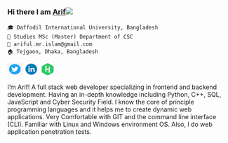 ### Hi there I am [Arif](https://github.com/arifulmrislam)<img src="https://raw.githubusercontent.com/MartinHeinz/MartinHeinz/master/wave.gif" width="30px">


`🎓 Daffodil International University, Bangladesh`<br/>
`🏫 Studies MSc (Master) Department of CSC`<br/>
`📧 ariful.mr.islam@gmail.com`<br/>
`🏠 Tejgaon, Dhaka, Bangladesh`<br/>

<a href="https://twitter.com/arifulislam301" target="_blank">
    <img src="img/twitter.png" width="34" height="30" alt="Twitter"/></a> 

<a href="https://www.linkedin.com/in/ariful-islam-arif-2987b51a3/" target="_blank">
    <img src="img/in.png" width="33" height="30" alt="Linkedin"/></a> 

<!-- <a href="https://facebook.com/needyaminofficial" target="_blank">
	<img src="img/facebook.png" width="33" height="30" alt="Facebook"/></a>  -->
	

<a href="https://www.hackerrank.com/ariful_mr_islam" target="_blank">
	<img src="img/hackerrank.png" width="33" height="30" alt="hackerrank"/></a> 	
  
  
<!-- <a href="https://www.ansnew.com/" target="_blank">
	<img src="img/ansnew.png" width="33" height="30" alt="ANSNEW"/></a> 	 -->
  
  I’m Arif! A full stack web developer specializing in frontend and backend development. Having an in-depth knowledge including Python, C++, SQL, JavaScript and Cyber Security Field. I know the core of principle programming languages and it helps me to create dynamic web applications. Very Comfortable with GIT and the command line interface (CLI). Familiar with Linux and Windows environment OS. Also, I do web application penetration tests.
	
<!--
**arifulmrislam/arifulmrislam** is a ✨ _special_ ✨ repository because its `README.md` (this file) appears on your GitHub profile.

Here are some ideas to get you started:

- 🔭 I’m currently working on ...
- 🌱 I’m currently learning ...
- 👯 I’m looking to collaborate on ...
- 🤔 I’m looking for help with ...
- 💬 Ask me about ...
- 📫 How to reach me: ...
- 😄 Pronouns: ...
- ⚡ Fun fact: ...
-->
